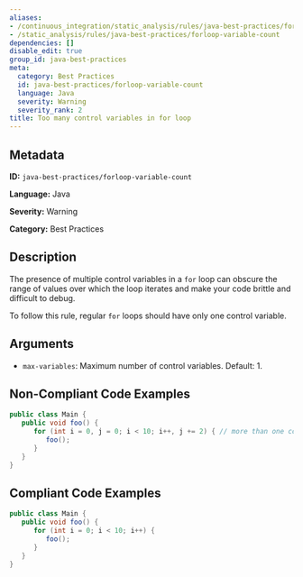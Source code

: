 ```yaml
---
aliases:
- /continuous_integration/static_analysis/rules/java-best-practices/forloop-variable-count
- /static_analysis/rules/java-best-practices/forloop-variable-count
dependencies: []
disable_edit: true
group_id: java-best-practices
meta:
  category: Best Practices
  id: java-best-practices/forloop-variable-count
  language: Java
  severity: Warning
  severity_rank: 2
title: Too many control variables in for loop
---
```

<!--  SOURCED FROM https://github.com/DataDog/datadog-static-analyzer-rule-docs -->


## Metadata
**ID:** `java-best-practices/forloop-variable-count`

**Language:** Java

**Severity:** Warning

**Category:** Best Practices

## Description
The presence of multiple control variables in a `for` loop can obscure the range of values over which the loop iterates and make your code brittle and difficult to debug.

To follow this rule, regular `for` loops should have only one control variable.

## Arguments

 * `max-variables`: Maximum number of control variables. Default: 1.

## Non-Compliant Code Examples
```java
public class Main {
   public void foo() {
      for (int i = 0, j = 0; i < 10; i++, j += 2) { // more than one control variable
         foo();
      }
   }
}

```

## Compliant Code Examples
```java
public class Main {
   public void foo() {
      for (int i = 0; i < 10; i++) {
         foo();
      }
   }
}
```
